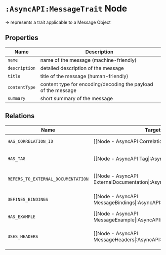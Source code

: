 # `:AsyncAPI:MessageTrait` Node

-> represents a trait applicable to a Message Object

## Properties

| Name          | Description                                                    |
|---------------|----------------------------------------------------------------|
| `name`        | name of the message  (machine-friendly)                        |
| `description` | detailed description of the message                            |
| `title`       | title of the message (human-friendly)                          |
| `contentType` | content type for encoding/decoding the payload  of the message |
| `summary`     | short summary of the message                                   |

## Relations

| Name                               | Target Label(s)                                                            | Cardinality | Description                                                                 |
| ---------------------------------- | -------------------------------------------------------------------------- | ----------- | --------------------------------------------------------------------------- |
| `HAS_CORRELATION_ID`               | [[Node - AsyncAPI CorrelationID\|:AsyncAPI:CorrelationID]]                 | 0..1        | correlation id for tracing the mesage                                       |
| `HAS_TAG`                          | [[Node - AsyncAPI Tag\|:AsyncAPI:Tag]]                                     | 0..*        | tags for grouping/categorization of messages                                |
| `REFERS_TO_EXTERNAL_DOCUMENTATION` | [[Node - AsyncAPI ExternalDocumentation\|:AsyncAPI:ExternalDocumentation]] | 0..1        | property holding a link to an external documentation                        |
| `DEFINES_BINDINGS`                 | [[Node - AsyncAPI MessageBindings\|:AsyncAPI:MessageBindings]]             | 0..1        | all specific definitions for each supported protocol                        |
| `HAS_EXAMPLE`                      | [[Node - AsyncAPI MessageExample\|:AsyncAPI:MessageExample]]               | 0..*        | message examples                                                            |
| `USES_HEADERS`                     | [[Node - AsyncAPI MessageHeaders\|:AsyncAPI:MessageHeaders]]               | 0..*        | definition of the application headers - schema object - `not yet supported` |

